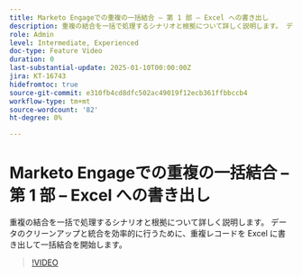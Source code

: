```yaml
---
title: Marketo Engageでの重複の一括結合 – 第 1 部 – Excel への書き出し
description: 重複の結合を一括で処理するシナリオと根拠について詳しく説明します。 データのクリーンアップと統合を効率的に行うために、重複レコードを Excel に書き出して一括結合を開始します。
role: Admin
level: Intermediate, Experienced
doc-type: Feature Video
duration: 0
last-substantial-update: 2025-01-10T00:00:00Z
jira: KT-16743
hidefromtoc: true
source-git-commit: e310fb4cd8dfc502ac49019f12ecb361ffbbccb4
workflow-type: tm+mt
source-wordcount: '82'
ht-degree: 0%

---
```



# Marketo Engageでの重複の一括結合 – 第 1 部 – Excel への書き出し

重複の結合を一括で処理するシナリオと根拠について詳しく説明します。 データのクリーンアップと統合を効率的に行うために、重複レコードを Excel に書き出して一括結合を開始します。

>[!VIDEO](https://video.tv.adobe.com/v/3429473/?learn=on&enablevpops)
